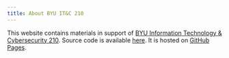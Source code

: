 ```yaml
---
title: About BYU IT&C 210
---
```


This website contains materials in support of [BYU Information Technology & Cybersecurity 210](https://catalog.byu.edu/engineering/school-of-technology/fundamentals-of-web-based-information-technology-1). Source code is available [here](https://github.com/BYU-ITC-210/BYU-ITC-210.github.io). It is hosted on [GitHub Pages](https://pages.github.com/).
